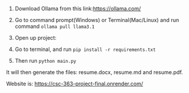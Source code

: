 1. Download Ollama from this link:https://ollama.com/


2. Go to command prompt(Windows) or Terminal(Mac/Linux) and run command ```ollama pull llama3.1```

3. Open up project:

4. Go to terminal, and run ```pip install -r requirements.txt```

5. Then run ```python main.py```

It will then generate the files: resume.docx, resume.md and resume.pdf.


Website is: https://csc-363-project-final.onrender.com/
